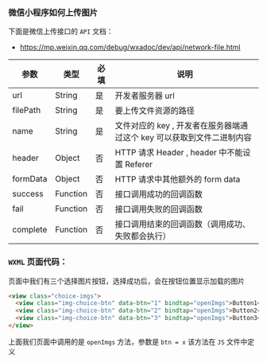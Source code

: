 ### 微信小程序如何上传图片

下面是微信上传接口的 `API` 文档：

- https://mp.weixin.qq.com/debug/wxadoc/dev/api/network-file.html

参数 | 类型 | 必填 | 说明
------------ | ------------- | ------------- | -------------
url	| String | 是 | 开发者服务器 url
filePath | String | 是 | 要上传文件资源的路径
name | String | 是 | 文件对应的 key , 开发者在服务器端通过这个 key 可以获取到文件二进制内容
header | Object | 否 | HTTP 请求 Header , header 中不能设置 Referer
formData | Object | 否 | HTTP 请求中其他额外的 form data
success | Function | 否 | 接口调用成功的回调函数
fail | Function | 否 | 接口调用失败的回调函数
complete | Function | 否 | 接口调用结束的回调函数（调用成功、失败都会执行）

### `WXML` 页面代码：

页面中我们有三个选择图片按钮，选择成功后，会在按钮位置显示加载的图片

```html
<view class="choice-imgs">
  <view class="img-choice-btn" data-btn="1" bindtap="openImgs">Button1</view>
  <view class="img-choice-btn" data-btn="2" bindtap="openImgs">Button2</view>
  <view class="img-choice-btn" data-btn="3" bindtap="openImgs">Button3</view>
</view>
```
上面我们页面中调用的是 `openImgs` 方法，参数是 `btn = x` 该方法在 `JS` 文件中定义
